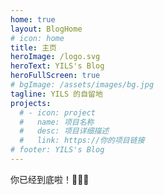 ```yaml
---
home: true
layout: BlogHome
# icon: home
title: 主页
heroImage: /logo.svg
heroText: YILS's Blog
heroFullScreen: true
# bgImage: /assets/images/bg.jpg
tagline: YILS 的自留地
projects:
  # - icon: project
  #   name: 项目名称
  #   desc: 项目详细描述
  #   link: https://你的项目链接
# footer: YILS's Blog
---
```


你已经到底啦！🎉🎉🎉
